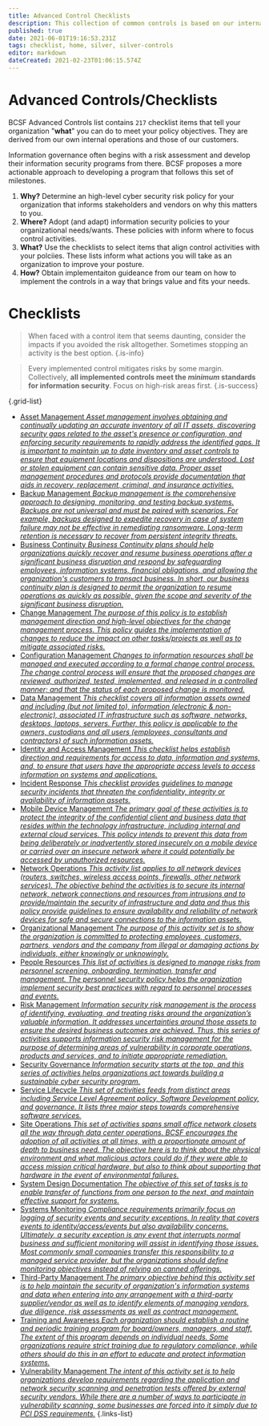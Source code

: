 ```yaml
---
title: Advanced Control Checklists
description: This collection of common controls is based on our internal operations.  
published: true
date: 2021-06-01T19:16:53.231Z
tags: checklist, home, silver, silver-controls
editor: markdown
dateCreated: 2021-02-23T01:06:15.574Z
---
```


# Advanced Controls/Checklists
BCSF Advanced Controls list contains `217` checklist items that tell your organization "**what**" you can do to meet your policy objectives. They are derived from our own internal operations and those of our customers.  

Information governance often begins with a risk assessment and develop their information security programs from there.  BCSF proposes a more actionable approach to developing a program that follows this set of milestones.

1. **Why?** Determine an high-level cyber security risk policy for your organization that informs stakeholders and vendors on why this matters to you. 
2. **Where?**  Adopt (and adapt) information security policies to your organizational needs/wants. These policies with inform where to focus control activities. 
3. **What?**  Use the checklists to select items that align control activities with your polciies. These lists inform what actions you will take as an organization to improve your posture.
4. **How?** Obtain implementaiton guideance from our team on how to implement the controls in a way that brings value and fits your needs.


# Checklists
> When faced with a control item that seems daunting, consider the impacts if you avoided the risk alltogether. Sometimes stopping an activity is the best option. 
{.is-info}

> Every implemented control mitigates risks by some margin. Collectively, **all implemented controls meet the *minimum* standards for information security**. Focus on high-risk areas first.
{.is-success}



{.grid-list}
- [Asset Management *Asset management involves obtaining and continually updating an accurate inventory of all IT assets, discovering security gaps related to the asset's presence or configuration, and enforcing security requirements to rapidly address the identified gaps. It is important to maintain up to date inventory and asset controls to ensure that equipment locations and dispositions are understood. Lost or stolen equipment can contain sensitive data. Proper asset management procedures and protocols provide documentation that aids in recovery, replacement, criminal, and insurance activities.*](/silver-controls/controls-asset-management) 
- [Backup Management *Backup management is the comprehensive approach to designing, monitoring, and testing backup systems.  Backups are not universal and must be paired with scenarios. For example, backups designed to expedite recovery in case of system failure may not be effective in remediating ransomware.  Long-term retention is necessary to recover from persistent integrity threats.*](/silver-controls/checklist-backup-management)
- [Business Continuity *Business Continuity plans should help organizations quickly recover and resume business operations after a significant business disruption and respond by safeguarding employees, information systems, financial obligations, and allowing the organization's customers to transact business. In short, our business continuity plan is designed to permit the organization to resume operations as quickly as possible, given the scope and severity of the significant business disruption.*](/silver-controls/checklist-business-continuity)
- [Change Management *The purpose of this policy is to establish management direction and high-level objectives for the change management process. This policy guides the implementation of changes to reduce the impact on other tasks/projects as well as to mitigate associated risks.*](/silver-controls/checklist-change-management)
- [Configuration Management *Changes to information resources shall be managed and executed according to a formal change control process. The change control process will ensure that the proposed changes are reviewed, authorized, tested, implemented, and released in a controlled manner; and that the status of each proposed change is monitored.*](/silver-controls/checklist-config-management)
- [Data Management *This checklist covers all information assets owned and including (but not limited to), information (electronic & non-electronic), associated IT infrastructure such as software, networks, desktops, laptops, servers. Further, this policy is applicable to the owners, custodians and all users (employees, consultants and contractors) of such information assets.*](/silver-controls/checklist-for-data-management)
- [Identity and Access Management *This checklist helps establish direction and requirements for access to data, information and systems, and, to ensure that users have the appropriate access levels to access information on systems and applications.*](/silver-controls/checklist-identity-access-management)
- [Incident Response *This checklist provides guidelines to manage security incidents that threaten the confidentiality, integrity or availability of information assets.*](/silver-controls/checklist-incident-response)
- [Mobile Device Management *The primary goal of these activities is to protect the integrity of the confidential client and business data that resides within the technology infrastructure, including internal and external cloud services. This policy intends to prevent this data from being deliberately or inadvertently stored insecurely on a mobile device or carried over an insecure network where it could potentially be accessed by unauthorized resources.*](/silver-controls/checklist-mdm)
- [Network Operations *This activity list applies to all network devices (routers, switches, wireless access points, firewalls, other network services). The objective behind the activities is to secure its internal network, network connections and resources from intrusions and to provide/maintain the security of infrastructure and data and thus this policy provide guidelines to ensure availability and reliability of network devices for safe and secure connections to the information assets.*](/silver-controls/checklist-network-operations)
- [Organizational Management *The purpose of this activity set is to show the organization is committed to protecting employees, customers, partners, vendors and the company from illegal or damaging actions by individuals, either knowingly or unknowingly.*](/silver-controls/checklist-organization-management)
- [People Resources *This list of activities is designed to manage risks from personnel screening, onboarding, termination, transfer and management. The personnel security policy helps the organization implement security best practices with regard to personnel processes and events.*](/silver-controls/checklist-human-resources)
- [Risk Management *Information security risk management is the process of identifying, evaluating, and treating risks around the organization’s valuable information. It addresses uncertainties around those assets to ensure the desired business outcomes are achieved. Thus, this series of activities supports information security risk management for the purpose of determining areas of vulnerability in corporate operations, products and services, and to initiate appropriate remediation.*](/silver-controls/checklist-risk-management)
- [Security Governance *Information security starts at the top, and this series of activities helps organizations act towards building a sustainable cyber security program.*](/silver-controls/checklist-security-governance)
- [Service Lifecycle *This set of activities feeds from distinct areas including Service Level Agreement policy, Software Development policy, and governance. It lists three major steps towards comprehensive software services.*](/silver-controls/checklist-service-life)
- [Site Operations *This set of activities spans small office network closets all the way through data center operations.  BCSF encourages the adoption of all activities at all times, with a proportionate amount of depth to business need.  The objective here is to think about the physical environment and what malicious actors could do if they were able to access mission critical hardware, but also to think about supporting that hardware in the event of environmental failures.*](/silver-controls/checklist-site-ops)
- [System Design Documentation *The objective of this set of tasks is to enable transfer of functions from one person to the next, and maintain effective support for systems.*](/silver-controls/checklist-system-design)
- [Systems Monitoring *Compliance requirements primarily focus on logging of security events and security exceptions.  In reality that covers events to identity/access/events but also availability concerns. Ultimately, a security exception is any event that interrupts normal business and sufficient monitoring will assist in identifying those issues.  Most commonly small companies transfer this responsibility to a managed service provider, but the organizations should define monitoring objectives instead of relying on canned offerings.*](/silver-controls/checklist-systems-monitoring)
- [Third-Party Management *The primary objective behind this activity set is to help maintain the security of organization's information systems and data when entering into any arrangement with a third-party supplier/vendor as well as to identify elements of managing vendors, due diligence, risk assessments as well as contract management.*](/silver-controls/checklist-third-parties)
- [Training and Awareness *Each organization should establish a routine and periodic training program for board/owners, managers, and staff. The extent of this program depends on individual needs. Some organizations require strict training due to regulatory compliance, while others should do this in an effort to educate and protect information systems.*](/silver-controls/checklist-training-awareness)
- [Vulnerability Management *The intent of this activity set is to help organizations develop requirements regarding the application and network security scanning and penetration tests offered by external security vendors.  While there are a number of ways to participate in vulnerability scanning, some businesses are forced into it simply due to PCI DSS requirements.*](/silver-controls/checklist-vulnerability-management)
{.links-list}